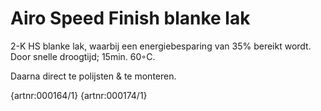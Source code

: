 
# Airo Speed Finish blanke lak

2-K HS blanke lak, waarbij een energiebesparing van 35% bereikt wordt. Door snelle droogtijd; 15min. 60◦C.

Daarna direct te polijsten & te monteren.

{artnr:000164/1}
{artnr:000174/1}
